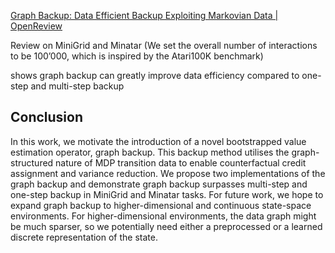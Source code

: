 [Graph Backup: Data Efficient Backup Exploiting Markovian Data | OpenReview](https://openreview.net/forum?id=0UQqmPGuL4n)

Review on MiniGrid and Minatar (We set the overall number of interactions to be 100’000, which is inspired by the Atari100K benchmark)

shows graph backup can greatly improve data efficiency compared to one-step and multi-step backup

## Conclusion
In this work, we motivate the introduction of a novel bootstrapped value estimation operator, graph backup. This backup method utilises the graph-structured nature of MDP transition data to enable counterfactual credit assignment and variance reduction. We propose two implementations of the graph backup and demonstrate graph backup surpasses multi-step and one-step backup in MiniGrid and Minatar tasks. For future work, we hope to expand graph backup to higher-dimensional and continuous state-space environments. For higher-dimensional environments, the data graph might be much sparser, so we potentially need either a preprocessed or a learned discrete representation of the state.